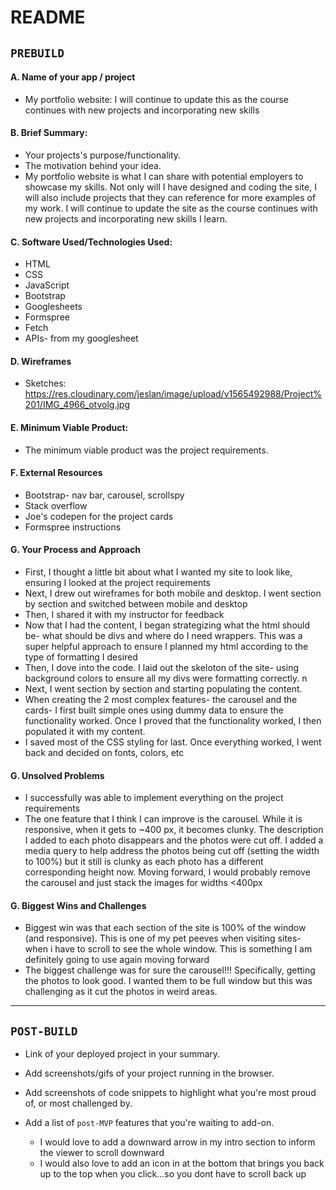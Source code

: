 # README


## `PREBUILD`

#### A. Name of your app / project

- My portfolio website: I will continue to update this as the course continues with new projects and incorporating new skills

#### B. Brief Summary:

- Your projects's purpose/functionality.
- The motivation behind your idea.
- My portfolio website is what I can share with potential employers to showcase my skills. Not only will I have designed and coding the site, I will also include projects that they can reference for more examples of my work. I will continue to update the site as the course continues with new projects and incorporating new skills I learn.

#### C. Software Used/Technologies Used:

- HTML
- CSS
- JavaScript
- Bootstrap
- Googlesheets
- Formspree
- Fetch
- APIs- from my googlesheet

#### D. Wireframes

- Sketches: https://res.cloudinary.com/jeslan/image/upload/v1565492988/Project%201/IMG_4966_otvolg.jpg

#### E. Minimum Viable Product:

- The minimum viable product was the project requirements.

#### F. External Resources

- Bootstrap- nav bar, carousel, scrollspy
- Stack overflow
- Joe's codepen for the project cards
- Formspree instructions

#### G. Your Process and Approach

- First, I thought a little bit about what I wanted my site to look like, ensuring I looked at the project requirements
- Next, I drew out wireframes for both mobile and desktop. I went section by section and switched between mobile and desktop
- Then, I shared it with my instructor for feedback
- Now that I had the content, I began strategizing what the html should be- what should be divs and where do I need wrappers. This was a super helpful approach to ensure I planned my html according to the type of formatting I desired
- Then, I dove into the code. I laid out the skeloton of the site- using background colors to ensure all my divs were formatting correctly. n
- Next, I went section by section and starting populating the content.
- When creating the 2 most complex features- the carousel and the cards- I first built simple ones using dummy data to ensure the functionality worked. Once I proved that the functionality worked, I then populated it with my content.
- I saved most of the CSS styling for last. Once everything worked, I went back and decided on fonts, colors, etc

#### G. Unsolved Problems

- I successfully was able to implement everything on the project requirements
- The one feature that I think I can improve is the carousel. While it is responsive, when it gets to ~400 px, it becomes clunky. The description I added to each photo disappears and the photos were cut off. I added a media query to help address the photos being cut off (setting the width to 100%) but it still is clunky as each photo has a different corresponding height now. Moving forward, I would probably remove the carousel and just stack the images for widths <400px

#### G. Biggest Wins and Challenges

- Biggest win was that each section of the site is 100% of the window (and responsive). This is one of my pet peeves when visiting sites- when i have to scroll to see the whole window. This is something I am definitely going to use again moving forward
- The biggest challenge was for sure the carousel!!! Specifically, getting the photos to look good. I wanted them to be full window but this was challenging as it cut the photos in weird areas.
---

## `POST-BUILD`

- Link of your deployed project in your summary.


- Add screenshots/gifs of your project running in the browser.


- Add screenshots of code snippets to highlight what you're most proud of, or most challenged by.


- Add a list of `post-MVP` features that you're waiting to add-on.
    - I would love to add a downward arrow in my intro section to inform the viewer to scroll downward
    - I would also love to add an icon in at the bottom that brings you back up to the top when you click...so you dont have to scroll back up

